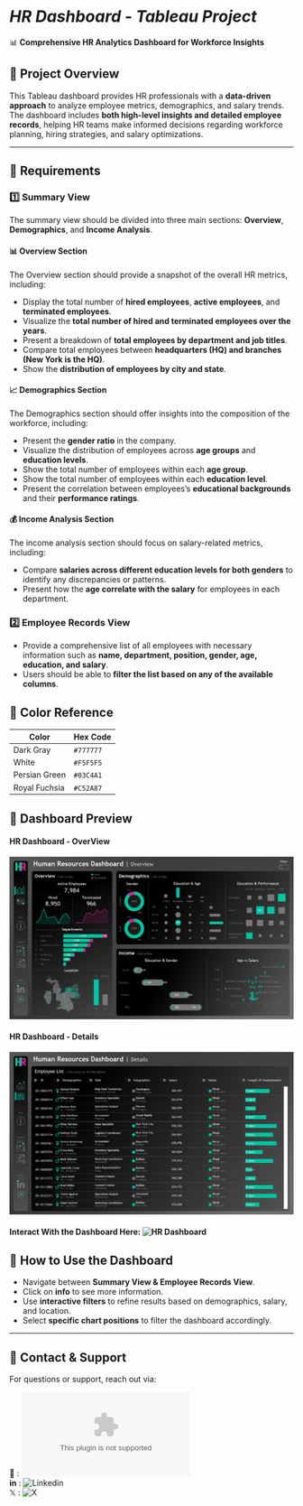 # *HR Dashboard - Tableau Project*
📊 **Comprehensive HR Analytics Dashboard for Workforce Insights**  

## 📍 Project Overview
This Tableau dashboard provides HR professionals with a **data-driven approach** to analyze employee metrics, demographics, and salary trends. The dashboard includes **both high-level insights and detailed employee records**, helping HR teams make informed decisions regarding workforce planning, hiring strategies, and salary optimizations.  

---

## 📍 Requirements

### 1️⃣ Summary View
The summary view should be divided into three main sections: **Overview**, **Demographics**, and **Income Analysis**.

#### 📊 **Overview Section**
The Overview section should provide a snapshot of the overall HR metrics, including:
- Display the total number of **hired employees**, **active employees**, and **terminated employees**.  
- Visualize the **total number of hired and terminated employees over the years**.  
- Present a breakdown of **total employees by department and job titles**. 
- Compare total employees between **headquarters (HQ) and branches (New York is the HQ)**.
- Show the **distribution of employees by city and state**.  

#### 📈 **Demographics Section**
The Demographics section should offer insights into the composition of the workforce, including:
- Present the **gender ratio** in the company.  
- Visualize the distribution of employees across **age groups** and **education levels**.
- Show the total number of employees within each **age group**.
- Show the total number of employees within each **education level**.
- Present the correlation between employees’s **educational backgrounds** and their **performance ratings**.  

#### 💰 **Income Analysis Section**
The income analysis section should focus on salary-related metrics, including:
- Compare **salaries across different education levels for both genders** to identify any discrepancies or patterns.
- Present how the **age correlate with the salary** for employees in each department.

### 2️⃣ Employee Records View
- Provide a comprehensive list of all employees with necessary information such as **name, department, position, gender, age, education, and salary**.  
- Users should be able to **filter the list based on any of the available columns**.

## 🎨 Color Reference

| Color           | Hex Code  |
|---------------|----------|
| Dark Gray           | `#777777` |
| White          | `#F5F5F5` |
| Persian Green  | `#03C4A1` |
| Royal Fuchsia  | `#C52A87` |

## 👀 Dashboard Preview
#### HR Dashboard - OverView
![HR  Summary](https://raw.githubusercontent.com/SandipGit04/Human-Resources-Dashboard/refs/heads/main/Dashboard%20Images/HR%20Overview.png)
#### HR Dashboard - Details
![HR  Details](https://raw.githubusercontent.com/SandipGit04/Human-Resources-Dashboard/refs/heads/main/Dashboard%20Images/HR%20Details.png)
#### Interact With the Dashboard Here: ![HR Dashboard](https://public.tableau.com/app/profile/sandip.kundu5209/viz/HRDashboard_17415918764130/HRSummary)

## 📌 How to Use the Dashboard
- Navigate between **Summary View & Employee Records View**.
- Click on **info** to see more information.
- Use **interactive filters** to refine results based on demographics, salary, and location.
- Select **specific chart positions** to filter the dashboard accordingly.
---

## 📱 Contact & Support
For questions or support, reach out via:

📩 : ![Email](kundusandip004@gmail.com)  
**in** : ![Linkedin](https://www.linkedin.com/in/sandipin04/)  
𝕏 : ![X](https://x.com/SandipX04)
